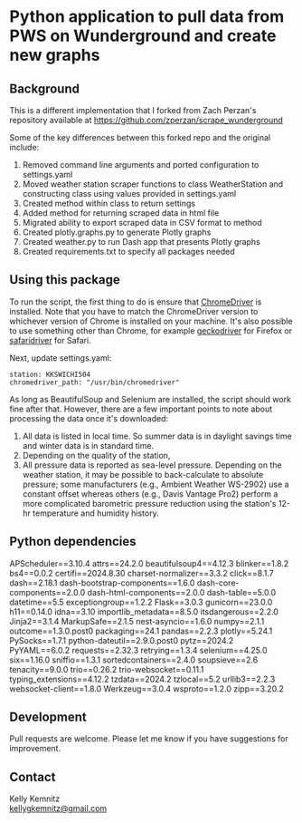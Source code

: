 # Python application to pull data from PWS on Wunderground and create new graphs

## Background
This is a different implementation that I forked from Zach Perzan's repository available at https://github.com/zperzan/scrape_wunderground

Some of the key differences between this forked repo and the original include:
1. Removed command line arguments and ported configuration to settings.yaml
2. Moved weather station scraper functions to class WeatherStation and constructing class using values provided in settings.yaml
3. Created method within class to return settings
4. Added method for returning scraped data in html file
5. Migrated ability to export scraped data in CSV format to method
6. Created plotly.graphs.py to generate Plotly graphs
7. Created weather.py to run Dash app that presents Plotly graphs
8. Created requirements.txt to specify all packages needed


## Using this package
To run the script, the first thing to do is ensure that [ChromeDriver](https://chromedriver.chromium.org/) is installed. Note that you have to match the ChromeDriver version to whichever version of Chrome is installed on your machine. It's also possible to use something other than Chrome, for example [geckodriver](https://github.com/mozilla/geckodriver/releases) for Firefox or [safaridriver](https://webkit.org/blog/6900/webdriver-support-in-safari-10/) for Safari.

Next, update settings.yaml:
```
station: KKSWICHI504
chromedriver_path: "/usr/bin/chromedriver"
```

As long as BeautifulSoup and Selenium are installed, the script should work fine after that. However, there are a few important points to note about processing the data once it's downloaded:

1. All data is listed in local time. So summer data is in daylight savings time and winter data is in standard time.
2. Depending on the quality of the station, 
3. All pressure data is reported as sea-level pressure. Depending on the weather station, it may be possible to back-calculate to absolute pressure; some manufacturers (e.g., Ambient Weather WS-2902) use a constant offset whereas others (e.g., Davis Vantage Pro2) perform a more complicated barometric pressure reduction using the station's 12-hr temperature and humidity history.

## Python dependencies 
APScheduler==3.10.4
attrs==24.2.0
beautifulsoup4==4.12.3
blinker==1.8.2
bs4==0.0.2
certifi==2024.8.30
charset-normalizer==3.3.2
click==8.1.7
dash==2.18.1
dash-bootstrap-components==1.6.0
dash-core-components==2.0.0
dash-html-components==2.0.0
dash-table==5.0.0
datetime==5.5
exceptiongroup==1.2.2
Flask==3.0.3
gunicorn==23.0.0
h11==0.14.0
idna==3.10
importlib_metadata==8.5.0
itsdangerous==2.2.0
Jinja2==3.1.4
MarkupSafe==2.1.5
nest-asyncio==1.6.0
numpy==2.1.1
outcome==1.3.0.post0
packaging==24.1
pandas==2.2.3
plotly==5.24.1
PySocks==1.7.1
python-dateutil==2.9.0.post0
pytz==2024.2
PyYAML==6.0.2
requests==2.32.3
retrying==1.3.4
selenium==4.25.0
six==1.16.0
sniffio==1.3.1
sortedcontainers==2.4.0
soupsieve==2.6
tenacity==9.0.0
trio==0.26.2
trio-websocket==0.11.1
typing_extensions==4.12.2
tzdata==2024.2
tzlocal==5.2
urllib3==2.2.3
websocket-client==1.8.0
Werkzeug==3.0.4
wsproto==1.2.0
zipp==3.20.2

## Development
Pull requests are welcome. Please let me know if you have suggestions for improvement.

## Contact
Kelly Kemnitz  
[kellygkemnitz@gmail.com](mailto:kellygkemnitz@gmail.com)  
